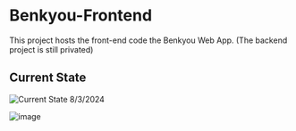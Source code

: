 # Benkyou-Frontend

This project hosts the front-end code the Benkyou Web App. (The backend project is still privated)

## Current State

![Current State 8/3/2024](https://github.com/ilaylow/benkyou-frontend/assets/45478832/8428137a-fa96-4187-b1a3-1c3dae34ba45)

![image](https://github.com/ilaylow/benkyou-frontend/assets/45478832/0357ee43-ae04-4160-8da0-e0f190ff96f8)
